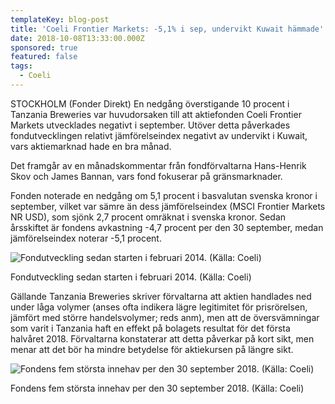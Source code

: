 ```yaml
---
templateKey: blog-post
title: 'Coeli Frontier Markets: -5,1% i sep, undervikt Kuwait hämmade'
date: 2018-10-08T13:33:00.000Z
sponsored: true
featured: false
tags:
  - Coeli
---
```

STOCKHOLM (Fonder Direkt) En nedgång överstigande 10 procent i Tanzania Breweries var huvudorsaken till att aktiefonden Coeli Frontier Markets utvecklades negativt i september. Utöver detta påverkades fondutvecklingen relativt jämförelseindex negativt av undervikt i Kuwait, vars aktiemarknad hade en bra månad.

Det framgår av en månadskommentar från fondförvaltarna Hans-Henrik Skov och James Bannan, vars fond fokuserar på gränsmarknader.

Fonden noterade en nedgång om 5,1 procent i basvalutan svenska kronor i september, vilket var sämre än dess jämförelseindex (MSCI Frontier Markets NR USD), som sjönk 2,7 procent omräknat i svenska kronor. Sedan årsskiftet är fondens avkastning -4,7 procent per den 30 september, medan jämförelseindex noterar -5,1 procent. 

![Fondutveckling sedan starten i februari 2014. (Källa: Coeli)](/img/561765501.png)

<span class="image-caption">Fondutveckling sedan starten i februari 2014. (Källa: Coeli)</span>

Gällande Tanzania Breweries skriver förvaltarna att aktien handlades ned under låga volymer (anses ofta indikera lägre legitimitet för prisrörelsen, jämfört med större handelsvolymer; reds anm), men att de översvämningar som varit i Tanzania haft en effekt på bolagets resultat för det första halvåret 2018. Förvaltarna konstaterar att detta påverkar på kort sikt, men menar att det bör ha mindre betydelse för aktiekursen på längre sikt.

![Fondens fem största innehav per den 30 september 2018. (Källa: Coeli)](/img/561765502.png)

<span class="image-caption">Fondens fem största innehav per den 30 september 2018. (Källa: Coeli)</span>
